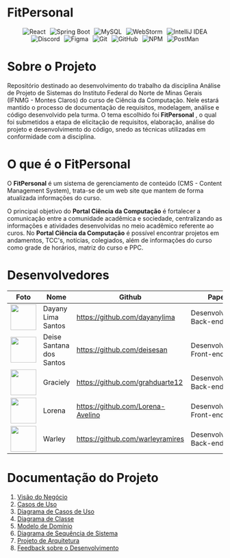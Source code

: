 # FitPersonal

<div style="display: flex; flex-wrap: wrap; justify-content: center;">
    <img src="https://skillicons.dev/icons?i=react" alt="React" style="margin: 0 5px;" />
    <img src="https://skillicons.dev/icons?i=spring" alt="Spring Boot" style="margin: 0 5px;" />
    <img src="https://skillicons.dev/icons?i=mysql" alt="MySQL" style="margin: 0 5px;" />
    <img src="https://skillicons.dev/icons?i=webstorm" alt="WebStorm" style="margin: 0 5px;" />
    <img src="https://skillicons.dev/icons?i=idea" alt="IntelliJ IDEA" style="margin: 0 5px;" />
    <img src="https://skillicons.dev/icons?i=discord" alt="Discord" style="margin: 0 5px;" />
    <img src="https://skillicons.dev/icons?i=figma" alt="Figma" style="margin: 0 5px;" />
    <img src="https://skillicons.dev/icons?i=git" alt="Git" style="margin: 0 5px;" />
    <img src="https://skillicons.dev/icons?i=github" alt="GitHub" style="margin: 0 5px;" />
    <img src="https://skillicons.dev/icons?i=npm" alt="NPM" style="margin: 0 5px;" />
    <img src="https://skillicons.dev/icons?i=postman" alt="PostMan" style="margin: 0 5px;" />
</div>

# **Sobre o Projeto**

Repositório destinado ao desenvolvimento do trabalho da disciplina Análise de Projeto de Sistemas do Instituto Federal do Norte de Minas Gerais (IFNMG - Montes Claros) do curso de Ciência da Computação. Nele estará mantido o processo de documentação de requisitos, modelagem, análise e código desenvolvido pela turma. O tema escolhido foi **FitPersonal** , o qual foi submetidos a etapa de elicitação de requisitos, elaboração, análise do projeto e desenvolvimento do código, snedo as técnicas utilizadas em conformidade com a disciplina.

# **O que é o FitPersonal**

O **FitPersonal** é um sistema de gerenciamento de conteúdo (CMS - Content Management System), trata-se de um web site que mantem de forma atualizada informações do curso.

O principal objetivo do **Portal Ciência da Computação** é fortalecer a comunicação entre a comunidade acadêmica e sociedade, centralizando as informações e atividades desenvolvidas no meio acadêmico referente ao curos. No **Portal Ciência da Computação** é possível encontrar projetos em andamentos, TCC's, notícias, colegiados, além de informações do curso como grade de horários, matriz do curso e PPC.

# **Desenvolvedores**

| Foto                                                                   | Nome                     | Github                            | Papel                    |
| ---------------------------------------------------------------------- | ------------------------ | --------------------------------- | ------------------------ |
| <img src="https://github.com/dayanylima.png" width="60px;"/><br />     | Dayany Lima Santos       | https://github.com/dayanylima     | Desenvolvedora Back-end  |
| <img src="https://github.com/deisesan.png" width="60px;"/><br />       | Deise Santana dos Santos | https://github.com/deisesan       | Desenvolvedora Front-end |
| <img src="https://github.com/grahduarte12.png" width="60px;"/><br />   | Graciely                 | https://github.com/grahduarte12   | Desenvolvedora Back-end  |
| <img src="https://github.com/Lorena-Avelino.png" width="60px;"/><br /> | Lorena                   | https://github.com/Lorena-Avelino | Desenvolvedora Front-end |
| <img src="https://github.com/warleyramires.png" width="60px;"/><br />  | Warley                   | https://github.com/warleyramires  | Desenvolvedor Back-end   |

# Documentação do Projeto

1. [Visão do Negócio](./Documents/01_Visão_de_Negocio.pdf)
2. [Casos de Uso](./Documents/02_Casos_de_uso.pdf)
3. [Diagrama de Casos de Uso](./Documents/03_Diagrama_de_Casos_de_Uso.pdf)
4. [Diagrama de Classe](./Documents/04_Diagrama%20de%20Classe%20.png)
5. [Modelo de Domínio](./Documents/05_modelo_de_dominio.pdf)
6. [Diagrama de Sequência de Sistema](./Documents/06_Diagrama%20de%20Sequência.pdf)
7. [Projeto de Arquitetura](./Documents/07_Arquitetura%20de%20Software.docx.pdf)
8. [Feedback sobre o Desenvolvimento](./Documents/FeedBackDesenvolvimento.md)

